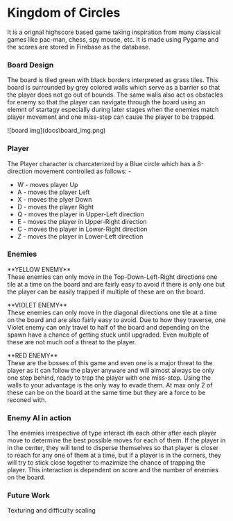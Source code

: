 # Kingdom of Circles
<p>
It is a orignal highscore based game taking inspiration from many classical games like pac-man, chess, spy mouse, etc. It is made using Pygame and the scores are stored in Firebase as the database.
</p>

### Board Design
<p>
The board is tiled green with black borders interpreted as grass tiles. This board is surrounded by grey colored walls which serve as a barrier so that the player does not go out of bounds. The same walls also act os obstacles for enemy so that the player can navigate through the board using an elemnt of startagy especially during later stages when the enemies match player movement and one miss-step can cause the player to be trapped. 
</p>
![board img](docs\board_img.png)

### Player
<p>
The Player character is charcaterized by a Blue circle which has a 8-direction movement controlled as follows: -
<ul>
	<li>W - moves player Up</li>
	<li>A - moves the player Left</li>
	<li>X - moves the plyer Down</li>
	<li>D - moves the player Right</li>
	<li>Q - moves the player in Upper-Left direction</li>
	<li>E - moves the player in Upper-Right direction</li>
	<li>C - moves the player in Lower-Right direction</li>
	<li>Z - moves the player in Lower-Left direction</li>
</ul>
</p>
<!-- Player image here with direction arrows if possible -->

### Enemies
<p>
**YELLOW ENEMY**<br>
These enemies can only move in the Top-Down-Left-Right directions one tile at a time on the board and are fairly easy to avoid if there is only one but the player can be easily trapped if multiple of these are on the board.
</p>
<!-- Yellow enemy image here with direction arrrows if possible -->

<p>
**VIOLET ENEMY**<br>
These enemies can only move in the diagonal directions one tile at a time on the board and are also fairly easy to avoid. Due to how they traverse, one Violet enemy can only travel to half of the board and depending on the spawn have a chance of getting stuck until upgraded. Even multiple of these are not much oof a threat to the player.
</p>
<!-- Violet enemy image here with direction arraows if possible -->


<p>
**RED ENEMY**<br>
These are the bosses of this game and even one is a major threat to the player as it can follow the player anyware and will almost always be only one step behind, ready to trap the player with one miss-step. Using the walls to your advantage is the only way to evade them. At max only 2 of these can be on the board at the same time but they are a force to be reconed with.
</p>
<!-- Red enemy image here with direction arraows if possible -->

### Enemy AI in action
<p>
The enemies irrespective of type interact ith each other after each player move to determine the best possible moves for each of them. If the player in in the center, they will tend to disperse themselves so that player is closer to reach for any one of them at a time, but if a player is in the corners, they will try to stick close together to mazimize the chance of trapping the player. This interaction is dependent on score and the number of enemies on the board.
</p>

### Future Work
<p>
Texturing and difficulty scaling
</p>
